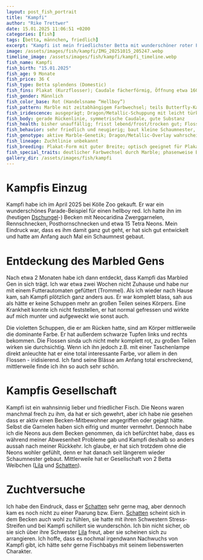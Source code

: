 ```yaml
---
layout: post_fish_portrait
title: "Kampfi"
author: "Rike Trettwer"
date: 15.01.2025 11:06:51 +0200
categories: [fish]
tags: [betta, männchen, friedlich]
excerpt: "Kampfi ist mein friedlichster Betta mit wunderschöner roter Färbung."
image: /assets/images/fish/kampfi/IMG_20251015_205247.webp
timeline_image: /assets/images/fish/kampfi/kampfi_timeline.webp
fish_name: Kampfi
fish_birth: "15.01.2025"
fish_age: 9 Monate
fish_price: 36 €
fish_type: Betta splendens (Domestic)
fish_fins: Plakat (Kurzflosser); Caudale fächerförmig, Öffnung etwa 160°, kräftige Strahlen; Dorsale mittelbreit; Anal moderat; keine Dumbo-/Doubletail-Merkmale
fish_gender: Männlich
fish_color_base: Rot (Handelsname “Hellboy”)
fish_pattern: Marble mit zeitabhängigem Farbwechsel; teils Butterfly-Kanten an Caudale/Dorsale
fish_iridescence: ausgeprägt; Dragon/Metallic-Schuppung mit leicht türkis/bläulichem Schimmer an den Flossenkanten
fish_body: gerade Rückenlinie, symmetrische Caudale, gute Substanz
fish_health: bisher unauffällig; frisst lebend/frost/trocken gut; Flossenränder überwiegend intakt
fish_behavior: sehr friedlich und neugierig; baut kleine Schaumnester, pflegt sie aktuell wenig; Paarung beobachtet, am Folgetag kein Eiernest
fish_genotype: aktive Marble-Genetik; Dragon/Metallic-Overlay wahrscheinlich
fish_lineage: Zuchtlinie unbekannt
fish_breeding: Plakat-Form mit guter Breite; optisch geeignet für Plakat-Dragon/Marble-Linien; Nestpflege derzeit schwach
fish_special_traits: deutlicher Farbwechsel durch Marble; phasenweise Butterfly-Saum an den Flossenrändern
gallery_dir: /assets/images/fish/kampfi
---
```











# Kampfis Einzug
Kampfi habe ich im April 2025 bei Kölle Zoo gekauft. Er war ein wunderschönes Parade-Beispiel für einen hellboy red.
Ich hatte ihn im (heutigen [Dschungel](/tank/2025/09/30/tank_dschungel)-) Becken mit Neocaridina Zwerggarnelen, Rennschnecken, Posthornschnecken und etwa 15 Tetra Neons.
Mein Eindruck war, dass es ihm damit ganz gut geht, er hat sich gut entwickelt und hatte am Anfang auch Mal ein Schaumnest gebaut.

# Entdeckung des Marbled Gens
Nach etwa 2 Monaten habe ich dann entdeckt, dass Kampfi das Marbled Gen in sich trägt.
Ich war etwa zwei Wochen nicht Zuhause und habe nur mit einem Futterautomaten gefüttert (Trommel). Als ich wieder nach Hause kam, 
sah Kampfi plötzlich ganz anders aus. Er war komplett blass, sah aus als hätte er keine Schuppen mehr an großen Teilen seines Körpers.
Eine Krankheit konnte ich nicht feststellen, er hat normal gefressen und wirkte auf mich munter und aufgeweckt wie sonst auch.

Die violetten Schuppen, die er am Rücken hatte, sind am Körper mittlerweile die dominante Farbe. Er hat außerdem schwarze Tupfen links und rechts bekommen.
Die Flossen sinda uch nicht mehr komplett rot, zu großen Teilen wirken sie durchsichtig.
Wenn ich ihn jedoch z.B. mit einer Taschenlampe direkt anleuchte hat er eine total interessante Farbe, vor allem in den Flossen - iridisierend.
Ich fand seine Blässe am Anfang total erschreckend, mittlerweile finde ich ihn so auch sehr schön.

# Kampfis Gesellschaft
Kampfi ist ein wahnsinnig lieber und friedlicher Fisch. Die Neons waren manchmal frech zu ihm, da hat er sich gewehrt, aber ich habe nie gesehen dass er aktiv einen
Becken-Mitbewohner angegriffen oder gejagt hätte. Selbst die Garnelen haben sich eifrig und munter vermehrt.
Dennoch habe ich die Neons aus dem Becken genommen, da ich befürchtet habe, dass es während meiner Abwesenheit Probleme gab und Kampfi deshalb so anders aussah nach meiner Rückkehr.
Ich glaube, er hat sich trotzdem ohne die Neons wohler gefühlt, denn er hat danach seit längerem wieder Schaumnester gebaut.
Mittlerweile hat er Gesellschaft von 2 Betta Weibchen ([Lila](/fish/2025/09/27/fish_lila) und [Schatten](/fish/2025/09/26/fish_shadow)). 

# Zuchtversuche 
Ich habe den Eindruck, dass er [Schatten](/fish/2025/09/26/fish_shadow) sehr gerne mag, aber dennoch kam es noch nicht zu einer Paarung bzw. Eiern.
[Schatten](/fish/2025/09/26/fish_shadow) scheint sich in dem Becken auch wohl zu fühlen, sie hatte mit ihren Schwestern Stress-Streifen und bei Kampfi schillert sie wunderschön. Ich bin nicht sicher, ob sie sich über ihre Schwester [Lila](/fish/2025/09/27/fish_lila) freut, aber sie scheinen sich zu arrangieren.
Ich hoffe, dass es nochmal irgendwann Nachwuchs von Kampfi gibt, ich hätte sehr gerne Fischbabys mit seinem liebenswerten Charakter.
